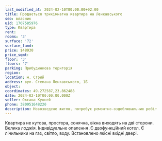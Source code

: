 ```yaml
---
last_modified_at: 2024-02-10T00:00:00+02:00
title: Продається трикімнатна квартира на Ленкавського
seo: власник
uid: 1707585976
type: Квартира
rent:
rooms: '3'
surface: '72'
surface_land:
price: $48930
price_sqmt:
floor: '3'
floors: '7'
parking: Прибудинкова територія
region:
location: м. Стрий
address: вул. Степана Ленкавського, 1Б
object:
coordinates: 49.272587,23.862488
date: 2024-02-10T00:00:00.000Z
seller: Оксана Кушней
phone: 380951648220
description: Новозведене житло, потребує ремонтно-оздоблювальних робіт.
---
```


Квартира не кутова, простора, сонячна, вікна виходять на дві сторони. Велика лоджія. Індивідуальне опалення .Є двофункційний котел. Є лічильники на газ, світло, воду. Встановлено якісні вхідні двері.
